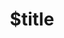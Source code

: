 ---
title: $title
second_title: Aspose.PDF لمرجع .NET API
description: $description
type: docs
weight: $weight
url: /ar/net/$ref/
---